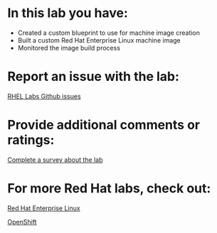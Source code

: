 # In this lab you have:
* Created a custom blueprint to use for machine image creation
* Built a custom Red Hat Enterprise Linux machine image
* Monitored the image build process

# Report an issue with the lab:
[RHEL Labs Github issues](https://github.com/rhel-labs/learn-katacoda/issues)

# Provide additional comments or ratings:
[Complete a survey about the lab](https://forms.gle/vipkbKFYcKx9YYSs6)

# For more Red Hat labs, check out:
[Red Hat Enterprise Linux](https://lab.redhat.com)

[OpenShift](https://learn.openshift.com)

